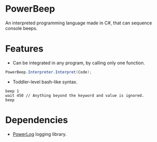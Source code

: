 # PowerBeep
An interpreted programming language made in C#, that can sequence console beeps.

# Features
* Can be integrated in any program, by calling only one function.
```cs
PowerBeep.Interpreter.Interpret(Code);
```

* Toddler-level bash-like syntax.
```
beep 1
wait 450 // Anything beyond the keyword and value is ignored.
beep
```
# Dependencies
* [PowerLog](https://github.com/Thev2Andy/PowerLog) logging library.
